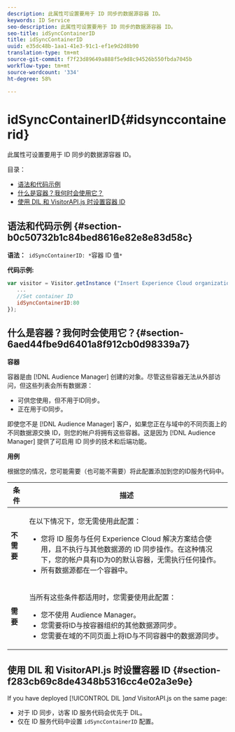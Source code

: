```yaml
---
description: 此属性可设置要用于 ID 同步的数据源容器 ID。
keywords: ID Service
seo-description: 此属性可设置要用于 ID 同步的数据源容器 ID。
seo-title: idSyncContainerID
title: idSyncContainerID
uuid: e35dc48b-1aa1-41e3-91c1-ef1e9d2d8b90
translation-type: tm+mt
source-git-commit: f7f23d89649a888f5e9d8c94526b550fbda7045b
workflow-type: tm+mt
source-wordcount: '334'
ht-degree: 58%

---
```



# idSyncContainerID{#idsynccontainerid}

此属性可设置要用于 ID 同步的数据源容器 ID。

目录：

<ul class="simplelist"> 
 <li> <a href="../../library/function-vars/idsyncontainerid.md#section-b0c50732b1c84bed8616e82e8e83d58c" format="dita" scope="local"> 语法和代码示例 </a> </li> 
 <li> <a href="../../library/function-vars/idsyncontainerid.md#section-6aed44fbe9d6401a8f912cb0d98339a7" format="dita" scope="local">什么是容器？我何时会使用它？</a> </li> 
 <li> <a href="../../library/function-vars/idsyncontainerid.md#section-f283cb69c8de4348b5316cc4e02a3e9e" format="dita" scope="local"> 使用 DIL 和 VisitorAPI.js 时设置容器 ID </a> </li> 
</ul>

## 语法和代码示例 {#section-b0c50732b1c84bed8616e82e8e83d58c}

**语法：**` idSyncContainerID: *`容器 ID 值`*`

**代码示例:**

```js
var visitor = Visitor.getInstance ("Insert Experience Cloud organization ID here",{ 
   ... 
   //Set container ID 
   idSyncContainerID:80 
});
```

## 什么是容器？我何时会使用它？{#section-6aed44fbe9d6401a8f912cb0d98339a7}

**容器**

容器是由 [!DNL Audience Manager] 创建的对象。尽管这些容器无法从外部访问，但这些列表会所有数据源：

* 可供您使用，但不用于ID同步。
* 正在用于ID同步。

即使您不是 [!DNL Audience Manager] 客户，如果您正在与域中的不同页面上的不同数据源交换 ID，则您的帐户将拥有这些容器。这是因为 [!DNL Audience Manager] 提供了可启用 ID 同步的技术和后端功能。

**用例**

根据您的情况，您可能需要（也可能不需要）将此配置添加到您的ID服务代码中。

<table id="table_48621F343C7F4760A75F6BCC2DB2DA20"> 
 <thead> 
  <tr> 
   <th colname="col1" class="entry"> 条件 </th> 
   <th colname="col2" class="entry"> 描述 </th> 
  </tr> 
 </thead>
 <tbody> 
  <tr> 
   <td colname="col1"> <p> <b>不需要</b> </p> </td> 
   <td colname="col2"> <p>在以下情况下，您无需使用此配置： </p> <p> 
     <ul id="ul_4D6F794CD65C43D0BEFBA6F5DE420C2E"> 
      <li id="li_0F048A6AC7BE4450AFA1B20B1AC25808">您将 ID 服务与任何 <span class="keyword">Experience Cloud</span> 解决方案结合使用，且不执行与其他数据源的 ID 同步操作。在这种情况下，您的帐户具有ID为0的默认容器，无需执行任何操作。 </li> 
      <li id="li_5657D64D9406407D9B4DB7D8BE4F8EE4">所有数据源都在一个容器中。 </li> 
     </ul> </p> </td> 
  </tr> 
  <tr> 
   <td colname="col1"> <p> <b>需要</b> </p> </td> 
   <td colname="col2"> <p>当所有这些条件都适用时，您需要使用此配置： </p> <p> 
     <ul id="ul_9AFD14FC5A2745F7BD7BE7B64545DA62"> 
      <li id="li_04F0EFBBD71B43608CAAA7E7409D33FE">您不使用 <span class="keyword">Audience Manager</span>。 </li> 
      <li id="li_4BFA6DC76CE9455EBBC337FD2FE820BF">您需要将ID与按容器组织的其他数据源同步。 </li> 
      <li id="li_731DA5D1CBF244F8BEBE57C0E2EBA713">您需要在域的不同页面上将ID与不同容器中的数据源同步。 </li> 
     </ul> </p> </td> 
  </tr> 
 </tbody> 
</table>

## 使用 DIL 和 VisitorAPI.js 时设置容器 ID {#section-f283cb69c8de4348b5316cc4e02a3e9e}

If you have deployed [!UICONTROL DIL ]*and* VisitorAPI.js on the same page:

* 对于 ID 同步，访客 ID 服务代码会优先于 DIL。
* 仅在 ID 服务代码中设置 `idSyncContainerID` 配置。

